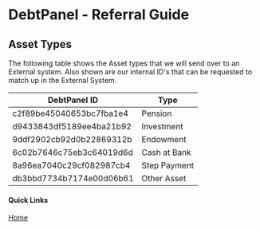 # DebtPanel - Referral Guide

## Asset Types

The following table shows the Asset types that we will send over to an External system. Also shown are our internal ID's that can be requested to match up in the External System.

DebtPanel ID | Type
--- | ---
c2f89be45040653bc7fba1e4 | Pension
d9433843df5189ee4ba21b92 | Investment
9ddf2902cb92d0b22869312b | Endowment
6c02b7646c75eb3c64019d6d | Cash at Bank
8a96ea7040c29cf082987cb4 | Step Payment
db3bbd7734b7174e00d06b61 | Other Asset


#### Quick Links

[Home](../readme.md)
